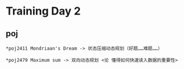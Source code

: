 Training Day 2
==============
poj
----
    *poj2411 Mondriaan's Dream -> 状态压缩动态规划（好题……难题……）

    *poj2479 Maximum sum -> 双向动态规划 <论 懂得如何快速读入数据的重要性>
